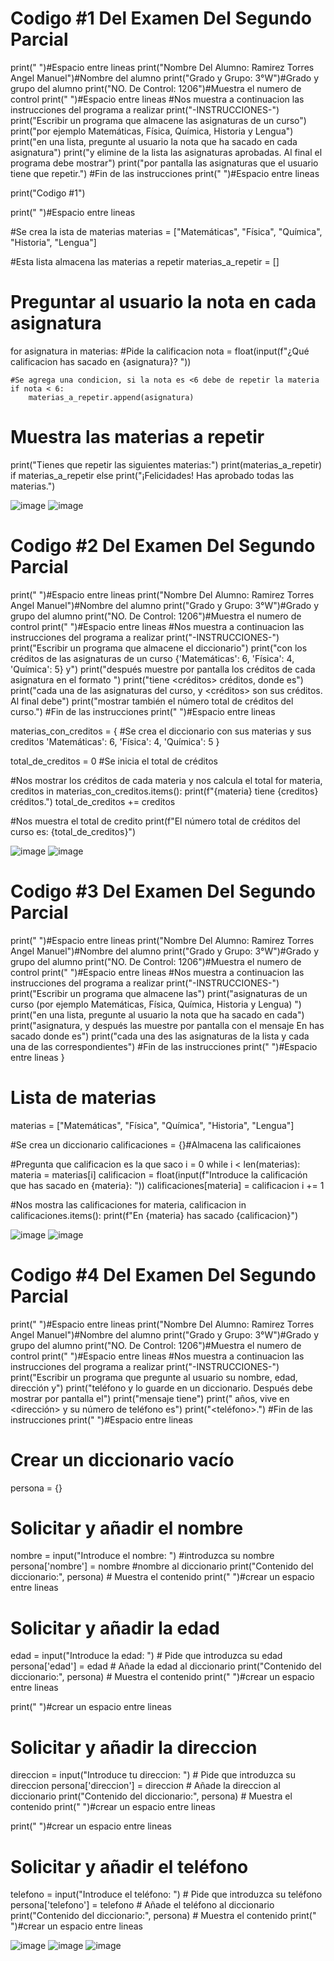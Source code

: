 # Codigo #1 Del Examen Del Segundo Parcial

print(" ")#Espacio entre lineas 
print("Nombre Del Alumno: Ramirez Torres Angel Manuel")#Nombre del alumno
print("Grado y Grupo: 3°W")#Grado y grupo del alumno
print("NO. De Control: 1206")#Muestra el numero de control
print(" ")#Espacio entre lineas
#Nos muestra a continuacion las instrucciones del programa a realizar 
print("-INSTRUCCIONES-")
print("Escribir un programa que almacene las asignaturas de un curso")
print("por ejemplo Matemáticas, Física, Química, Historia y Lengua")
print("en una lista, pregunte al usuario la nota que ha sacado en cada asignatura")
print("y elimine de la lista las asignaturas aprobadas. Al final el programa debe mostrar")
print("por pantalla las asignaturas que el usuario tiene que repetir.")
#Fin de las instrucciones
print(" ")#Espacio entre lineas 

print("Codigo #1")

print(" ")#Espacio entre lineas 

#Se crea la ista de materias
materias = ["Matemáticas", "Física", "Química", "Historia", "Lengua"]

#Esta lista almacena las materias a repetir
materias_a_repetir = []

# Preguntar al usuario la nota en cada asignatura
for asignatura in materias:
    #Pide la calificacion
    nota = float(input(f"¿Qué calificacion has sacado en {asignatura}? "))
    
    #Se agrega una condicion, si la nota es <6 debe de repetir la materia 
    if nota < 6:
        materias_a_repetir.append(asignatura)

# Muestra las materias a repetir 
print("Tienes que repetir las siguientes materias:")
print(materias_a_repetir) if materias_a_repetir else print("¡Felicidades! Has aprobado todas las materias.")

![image](https://github.com/user-attachments/assets/4c00dee4-e6d8-48b8-ae08-cdf325a739c6)
![image](https://github.com/user-attachments/assets/0e5d3c94-b6b5-4251-b0ba-6a43e9b29130)


# Codigo #2 Del Examen Del Segundo Parcial

print(" ")#Espacio entre lineas 
print("Nombre Del Alumno: Ramirez Torres Angel Manuel")#Nombre del alumno
print("Grado y Grupo: 3°W")#Grado y grupo del alumno
print("NO. De Control: 1206")#Muestra el numero de control
print(" ")#Espacio entre lineas
#Nos muestra a continuacion las instrucciones del programa a realizar 
print("-INSTRUCCIONES-")
print("Escribir un programa que almacene el diccionario")
print("con los créditos de las asignaturas de un curso {'Matemáticas': 6, 'Física': 4, 'Química': 5} y")
print("después muestre por pantalla los créditos de cada asignatura en el formato <asignatura>")
print("tiene <créditos> créditos, donde <asignatura> es")
print("cada una de las asignaturas del curso, y <créditos> son sus créditos. Al final debe")
print("mostrar también el número total de créditos del curso.")
#Fin de las instrucciones
print(" ")#Espacio entre lineas 


materias_con_creditos = { #Se crea el diccionario con sus materias y sus creditos 
    'Matemáticas': 6,
    'Física': 4,
    'Química': 5
}

total_de_creditos = 0 #Se inicia el total de créditos 

#Nos mostrar los créditos de cada materia y nos calcula el total
for materia, creditos in materias_con_creditos.items():
    print(f"{materia} tiene {creditos} créditos.")
    total_de_creditos += creditos

#Nos muestra el total de credito 
print(f"El número total de créditos del curso es: {total_de_creditos}")


![image](https://github.com/user-attachments/assets/d1d113c1-41e7-4080-b22b-82cfb2a2252b)
![image](https://github.com/user-attachments/assets/f8cceb61-e0e7-4e02-9a94-832375b24f13)


# Codigo #3 Del Examen Del Segundo Parcial

print(" ")#Espacio entre lineas 
print("Nombre Del Alumno: Ramirez Torres Angel Manuel")#Nombre del alumno
print("Grado y Grupo: 3°W")#Grado y grupo del alumno
print("NO. De Control: 1206")#Muestra el numero de control
print(" ")#Espacio entre lineas
#Nos muestra a continuacion las instrucciones del programa a realizar 
print("-INSTRUCCIONES-")
print("Escribir un programa que almacene las")
print("asignaturas de un curso (por ejemplo Matemáticas, Física, Química, Historia y Lengua) ")
print("en una lista, pregunte al usuario la nota que ha sacado en cada")
print("asignatura, y después las muestre por pantalla con el mensaje En <asignatura> has sacado <nota> donde <asignatura> es")
print("cada una des las asignaturas de la lista y <nota> cada una de las correspondientes")
#Fin de las instrucciones
print(" ")#Espacio entre lineas }

# Lista de materias
materias = ["Matemáticas", "Física", "Química", "Historia", "Lengua"]

#Se crea un diccionario
calificaciones = {}#Almacena las calificaiones 

#Pregunta que calificacion es la que saco
i = 0
while i < len(materias):
    materia = materias[i]
    calificacion = float(input(f"Introduce la calificación que has sacado en {materia}: "))
    calificaciones[materia] = calificacion
    i += 1

#Nos mostra las calificaciones
for materia, calificacion in calificaciones.items():
    print(f"En {materia} has sacado {calificacion}")

![image](https://github.com/user-attachments/assets/7bb24a3b-36c9-48a5-ae34-a8b8659eb931)
![image](https://github.com/user-attachments/assets/5e3b176f-237e-4f8f-b8a6-80fcbbebcb2e)



# Codigo #4 Del Examen Del Segundo Parcial

print(" ")#Espacio entre lineas 
print("Nombre Del Alumno: Ramirez Torres Angel Manuel")#Nombre del alumno
print("Grado y Grupo: 3°W")#Grado y grupo del alumno
print("NO. De Control: 1206")#Muestra el numero de control
print(" ")#Espacio entre lineas
#Nos muestra a continuacion las instrucciones del programa a realizar 
print("-INSTRUCCIONES-")
print("Escribir un programa que pregunte al usuario su nombre, edad, dirección y")
print("teléfono y lo guarde en un diccionario. Después debe mostrar por pantalla el")
print("mensaje <nombre> tiene")
print("<edad> años, vive en <dirección> y su número de teléfono es")
print("<teléfono>.")
#Fin de las instrucciones
print(" ")#Espacio entre lineas 

# Crear un diccionario vacío 
persona = {}
# Solicitar y añadir el nombre
nombre = input("Introduce el nombre: ")  #introduzca su nombre
persona['nombre'] = nombre  #nombre al diccionario
print("Contenido del diccionario:", persona)  # Muestra el contenido
print(" ")#crear un espacio entre lineas 

# Solicitar y añadir la edad
edad = input("Introduce la edad: ")  # Pide que introduzca su edad
persona['edad'] = edad  # Añade la edad al diccionario
print("Contenido del diccionario:", persona)  # Muestra el contenido
print(" ")#crear un espacio entre lineas 

print(" ")#crear un espacio entre lineas 
# Solicitar y añadir la direccion
direccion = input("Introduce tu direccion: ")  # Pide que introduzca su direccion
persona['direccion'] = direccion  # Añade la direccion al diccionario
print("Contenido del diccionario:", persona)  # Muestra el contenido
print(" ")#crear un espacio entre lineas 

print(" ")#crear un espacio entre lineas 
# Solicitar y añadir el teléfono
telefono = input("Introduce el teléfono: ")  # Pide que introduzca su teléfono
persona['telefono'] = telefono  # Añade el teléfono al diccionario
print("Contenido del diccionario:", persona)  # Muestra el contenido
print(" ")#crear un espacio entre lineas 

![image](https://github.com/user-attachments/assets/1f3a9412-e906-4a01-a6e7-7eeb1ce63827)
![image](https://github.com/user-attachments/assets/c62baa35-0c90-4139-b85c-c83a06006d0b)
![image](https://github.com/user-attachments/assets/c0d15d76-c247-4504-8bc4-ad00bf12b142)
